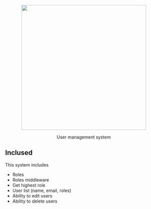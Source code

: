 <p align="center"><img src="https://res.cloudinary.com/dtfbvvkyp/image/upload/v1566331377/laravel-logolockup-cmyk-red.svg" width="400"></p>

<p align="center">
User management system
</p>

## Inclused

This system includes

- Roles
- Roles middleware
- Get highest role
- User list (name, email, roles)
- Ability to edit users
- Ability to delete users

